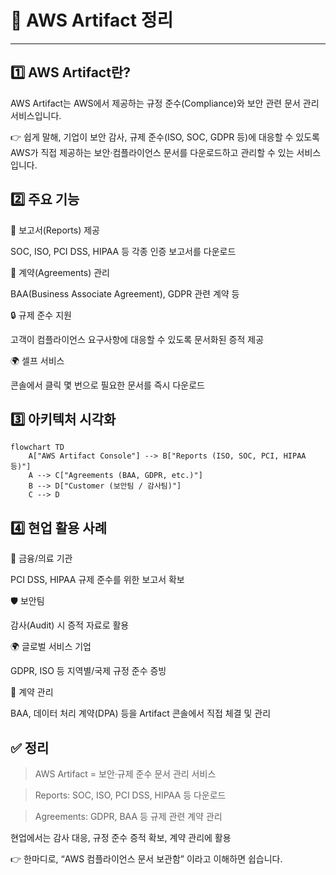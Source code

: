 <h1 id="📑-aws-artifact-정리">📑 AWS Artifact 정리</h1>
<hr />
<h2 id="1️⃣-aws-artifact란">1️⃣ AWS Artifact란?</h2>
<p>AWS Artifact는 AWS에서 제공하는 규정 준수(Compliance)와 보안 관련 문서 관리 서비스입니다.</p>
<p>👉 쉽게 말해,
기업이 보안 감사, 규제 준수(ISO, SOC, GDPR 등)에 대응할 수 있도록
AWS가 직접 제공하는 보안·컴플라이언스 문서를 다운로드하고 관리할 수 있는 서비스입니다.</p>
<h2 id="2️⃣-주요-기능">2️⃣ 주요 기능</h2>
<p>📜 보고서(Reports) 제공</p>
<p>SOC, ISO, PCI DSS, HIPAA 등 각종 인증 보고서를 다운로드</p>
<p>🤝 계약(Agreements) 관리</p>
<p>BAA(Business Associate Agreement), GDPR 관련 계약 등</p>
<p>🔒 규제 준수 지원</p>
<p>고객이 컴플라이언스 요구사항에 대응할 수 있도록 문서화된 증적 제공</p>
<p>🌍 셀프 서비스</p>
<p>콘솔에서 클릭 몇 번으로 필요한 문서를 즉시 다운로드</p>
<h2 id="3️⃣-아키텍처-시각화">3️⃣ 아키텍처 시각화</h2>
<pre><code class="language-mermaid">flowchart TD
    A[&quot;AWS Artifact Console&quot;] --&gt; B[&quot;Reports (ISO, SOC, PCI, HIPAA 등)&quot;]
    A --&gt; C[&quot;Agreements (BAA, GDPR, etc.)&quot;]
    B --&gt; D[&quot;Customer (보안팀 / 감사팀)&quot;]
    C --&gt; D</code></pre>
<h2 id="4️⃣-현업-활용-사례">4️⃣ 현업 활용 사례</h2>
<p>🏦 금융/의료 기관</p>
<p>PCI DSS, HIPAA 규제 준수를 위한 보고서 확보</p>
<p>🛡️ 보안팀</p>
<p>감사(Audit) 시 증적 자료로 활용</p>
<p>🌍 글로벌 서비스 기업</p>
<p>GDPR, ISO 등 지역별/국제 규정 준수 증빙</p>
<p>📂 계약 관리</p>
<p>BAA, 데이터 처리 계약(DPA) 등을 Artifact 콘솔에서 직접 체결 및 관리</p>
<h2 id="✅-정리">✅ 정리</h2>
<blockquote>
<p>AWS Artifact = 보안·규제 준수 문서 관리 서비스</p>
</blockquote>
<blockquote>
<p>Reports: SOC, ISO, PCI DSS, HIPAA 등 다운로드</p>
</blockquote>
<blockquote>
<p>Agreements: GDPR, BAA 등 규제 관련 계약 관리</p>
</blockquote>
<p>현업에서는 감사 대응, 규정 준수 증적 확보, 계약 관리에 활용</p>
<p>👉 한마디로, “AWS 컴플라이언스 문서 보관함” 이라고 이해하면 쉽습니다.</p>
